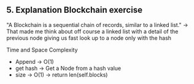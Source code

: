 ## 5. Explanation Blockchain exercise
"A Blockchain is a sequential chain of records, similar to a linked list." ->
That made me think about off course a linked list with a detail of the previous
node giving us fast look up to a node only with the hash

Time and Space Complexity
* Append -> O(1)
* get hash -> Get a Node from a hash value
* size -> O(1) -> return len(self.blocks)




